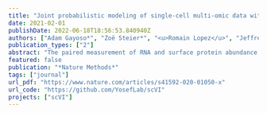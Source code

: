 ```yaml
---
title: "Joint probabilistic modeling of single-cell multi-omic data with totalVI"
date: 2021-02-01
publishDate: 2022-06-18T18:56:53.840940Z
authors: ["Adam Gayoso*", "Zoë Steier*", "<u>Romain Lopez</u>", "Jeffrey Regier", "Kristopher L. Nazor", "Aaron Streets", "Nir Yosef"]
publication_types: ["2"]
abstract: "The paired measurement of RNA and surface protein abundance in single cells with CITE-seq is a promising approach to connect transcriptional variation with cell phenotypes and functions. However, each data modality exhibits unique technical biases, making it challenging to conduct a joint analysis and combine these two views into a unified representation of cell state. Here we present Total Variational Inference (totalVI), a framework for the joint probabilistic analysis of paired RNA and protein data from single cells. totalVI probabilistically represents the data as a composite of biological and technical factors such as limited sensitivity of the RNA data, background in the protein data, and batch effects. To evaluate totalVI, we performed CITE-seq on immune cells from murine spleen and lymph nodes with biological replicates and with different antibody panels measuring over 100 surface proteins. With this dataset we demonstrate that totalVI provides a cohesive solution for common analysis tasks like the integration of datasets with matched or unmatched protein panels, dimensionality reduction, clustering, evaluation of correlations between molecules, and differential expression testing. totalVI enables scalable, end-to-end analysis of paired RNA and protein data from single cells and is available as open-source software."
featured: false
publication: "*Nature Methods*"
tags: ["journal"]
url_pdf: "https://www.nature.com/articles/s41592-020-01050-x"
url_code: "https://github.com/YosefLab/scVI"
projects: ["scVI"]
---
```


